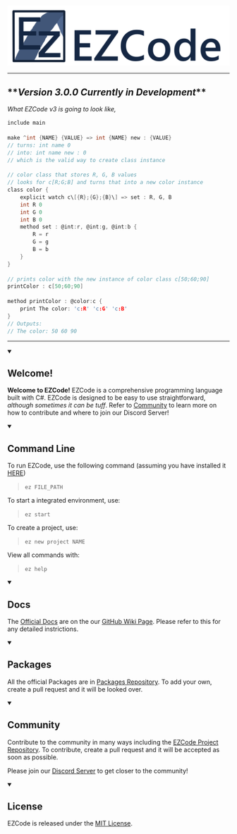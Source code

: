 ![Main Image](https://raw.githubusercontent.com/JBrosDevelopment/EZCode/master/docs/Images/EZCode_Wide_Logo.png)

---

## \*\**Version 3.0.0 Currently in Development*\*\*
*What EZCode v3 is going to look like,*
```c
include main

make ^int {NAME} {VALUE} => int {NAME} new : {VALUE}
// turns: int name 0
// into: int name new : 0
// which is the valid way to create class instance

// color class that stores R, G, B values
// looks for c[R;G;B] and turns that into a new color instance
class color {
    explicit watch c\[{R};{G};{B}\] => set : R, G, B
    int R 0
    int G 0
    int B 0
    method set : @int:r, @int:g, @int:b {
        R = r
        G = g
        B = b
    }
}

// prints color with the new instance of color class c[50;60;90]
printColor : c[50;60;90]

method printColor : @color:c {
    print The color: 'c:R' 'c:G' 'c:B'
}
// Outputs:
// The color: 50 60 90
```

---

<details open>
<summary><h2>Welcome!</h2></summary>

**Welcome to EZCode!** EZCode is a comprehensive programming language built with C#. EZCode is designed to be easy to use straightforward, *although sometimes it can be tuff*. Refer to [Community](#community) to learn more on how to contribute and where to join our Discord Server!
</details>

<details open>
<summary><h2>Command Line</h2></summary>

To run EZCode, use the following command (assuming you have installed it [HERE](https://github.com/EZCodeLanguage/EZCode/releases/latest))
> `ez FILE_PATH`

To start a integrated environment, use:
> `ez start`

To create a project, use:
> `ez new project NAME`

View all commands with: 
> `ez help`


<details open>
<summary><h2>Docs</h2></summary>

The [Official Docs](https://github.com/EZCodeLanguage/EZCode/wiki/EZCode-Docs) are on the our [GitHub Wiki Page](https://github.com/EZCodeLanguage/EZCode/wiki). Please refer to this for any detailed instrictions.
</details>

<details open>
<summary><h2>Packages</h2></summary>

All the official Packages are in [Packages Repository](https://github.com/EZCodeLanguage/Packages.git). To add your own, create a pull request and it will be looked over. 

</details>

<details open>
<summary><h2>Community</h2></summary>

Contribute to the community in many ways including the [EZCode Project Repository](https://github.com/EZCodeLanguage/Projects.git). To contribute, create a pull request and it will be accepted as soon as possible. 

Please join our [Discord Server](https://discord.gg/DpBrp6Zy) to get closer to the community!
</details>

<details open>
<summary><h2>License</h2></summary>

EZCode is released under the [MIT License](LICENSE).
</details>
